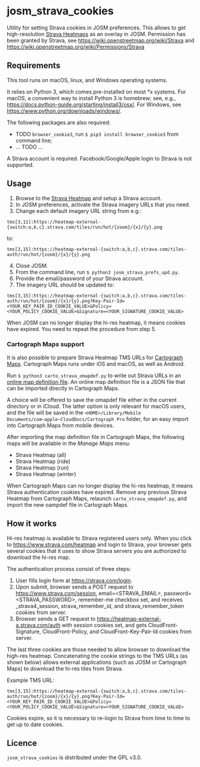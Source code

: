 # josm_strava_cookies

Utility for setting Strava cookies in JOSM preferences. This allows to
get high-resolution [Strava Heatmaps](https://www.strava.com/heatmap)
as an overlay in JOSM.  Permission has been granted by Strava,
see https://wiki.openstreetmap.org/wiki/Strava
and https://wiki.openstreetmap.org/wiki/Permissions/Strava

## Requirements
This tool runs on macOS, linux, and Windows operating systems.

It relies on Python 3, which comes pre-installed on
most *x systems.  For macOS, a convenient way to install Python 3 is
homebrew; see, e.g.,
https://docs.python-guide.org/starting/install3/osx/. For Windows, see
https://www.python.org/downloads/windows/.

The following packages are also required:
- TODO `browser_cookie3`, run `$ pip3 install browser_cookie3` from command line;
- ... TODO ...

A Strava account is required. Facebook/Google/Apple login to Strava is not
supported.

## Usage
1. Browse to the [Strava Heatmap](https://www.strava.com/heatmap) and setup
a Strava account.
2. In JOSM preferences, activate the Strava imagery URLs that you need.
3. Change each default imagery URL string from e.g.:
```
tms[3,11]:https://heatmap-external-{switch:a,b,c}.strava.com/tiles/run/hot/{zoom}/{x}/{y}.png
```
to:
```
tms[3,15]:https://heatmap-external-{switch:a,b,c}.strava.com/tiles-auth/run/hot/{zoom}/{x}/{y}.png
```
4. Close JOSM.
5. From the command line, run `$ python3 josm_strava_prefs_upd.py`.
6. Provide the email/password of your Strava account.
6. The imagery URL should be updated to:
```
tms[3,15]:https://heatmap-external-{switch:a,b,c}.strava.com/tiles-auth/run/hot/{zoom}/{x}/{y}.png?Key-Pair-Id=<YOUR_KEY_PAIR_ID_COOKIE_VALUE>&Policy=<YOUR_POLICY_COOKIE_VALUE>&Signature=<YOUR_SIGNATURE_COOKIE_VALUE>
```
When JOSM can no longer display the hi-res heatmap, it means cookies have
expired. You need to repeat the procedure from step 5.

### Cartograph Maps support
It is also possible to prepare Strava Heatmap TMS URLs for
[Cartograph Maps](https://www.cartograph.eu). Cartograph Maps runs under iOS
and macOS, as well as Android.

Run `$ python3 carto_strava_omapdef.py` to write out Strava URLs in an
[online map definition file](https://www.cartograph.eu/help_onlinemapimport).
An online map definition file is a JSON file that can be imported directly
in Cartograph Maps.

A choice will be offered to save the omapdef file either in the current
directory or in iCloud. The latter option is only relevant for macOS users, and
the file will be saved in the
`<HOME>/Library/Mobile Documents/com~apple~CloudDocs/Cartograph Pro` folder,
for an easy import into Cartograph Maps from mobile devices.

After importing the map definition file in Cartograph Maps, the following maps
will be available in the *Manage Maps* menu:
- Strava Heatmap (all)
- Strava Heatmap (ride)
- Strava Heatmap (run)
- Strava Heatmap (winter)

When Cartograph Maps can no longer display the hi-res heatmap, it means
Strava authentication cookies have expired. Remove any previous Strava Heatmap
from Cartograph Maps, relaunch `carto_strava_omapdef.py`, and import the new
oampdef file in Cartograph Maps.

## How it works
Hi-res heatmap is available to Strava registered users only. When you click to
https://www.strava.com/heatmap and login to Strava, your browser gets several
cookies that it uses to show Strava servers you are authorized to download
the hi-res map.

The authentication process consist of three steps:

1. User fills login form at https://strava.com/login.
2. Upon submit, browser sends a POST request to https://www.strava.com/session,
email=<STRAVA_EMAIL>, password=<STRAVA_PASSWORD>, remember-me checkbox set,
and receives _strava4_session, strava_remember_id, and strava_remember_token
cookies from server.
3. Browser sends a GET request to https://heatmap-external-a.strava.com/auth
with session cookies set, and gets CloudFront-Signature, CloudFront-Policy, and
CloudFront-Key-Pair-Id cookies from server.

The last three cookies are those needed to allow browser to download
the high-res heatmap. Concatenating the cookie strings to the TMS URLs (as
shown below) allows external applications (such as JOSM or Cartograph Maps)
to download the hi-res tiles from Strava.

Example TMS URL:
```
tms[3,15]:https://heatmap-external-{switch:a,b,c}.strava.com/tiles-auth/run/hot/{zoom}/{x}/{y}.png?Key-Pair-Id=<YOUR_KEY_PAIR_ID_COOKIE_VALUE>&Policy=<YOUR_POLICY_COOKIE_VALUE>&Signature=<YOUR_SIGNATURE_COOKIE_VALUE>
```
Cookies expire, so it is necessary to re-login to Strava from time to
time to get up to date cookies.

## Licence
`josm_strava_cookies` is distributed under the GPL v3.0.
